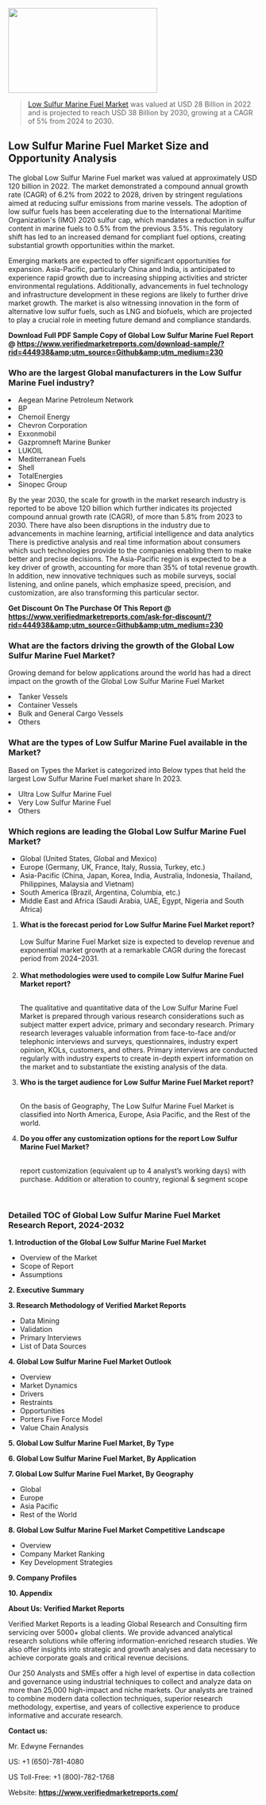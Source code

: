 <img src="https://ffe5etoiles.com/wp-content/uploads/2024/12/MST1-300x171.png" alt="" width="300" height="171" class="alignnone size-medium wp-image-20088" /><blockquote><p><p><a href="https://www.verifiedmarketreports.com/download-sample/?rid=444938&utm_source=Github&utm_medium=230" target="_blank">Low Sulfur Marine Fuel Market</a> was valued at USD 28 Billion in 2022 and is projected to reach USD 38 Billion by 2030, growing at a CAGR of 5% from 2024 to 2030.</p></blockquote><p><h2>Low Sulfur Marine Fuel Market Size and Opportunity Analysis</h2><p>The global Low Sulfur Marine Fuel market was valued at approximately USD 120 billion in 2022. The market demonstrated a compound annual growth rate (CAGR) of 6.2% from 2022 to 2028, driven by stringent regulations aimed at reducing sulfur emissions from marine vessels. The adoption of low sulfur fuels has been accelerating due to the International Maritime Organization's (IMO) 2020 sulfur cap, which mandates a reduction in sulfur content in marine fuels to 0.5% from the previous 3.5%. This regulatory shift has led to an increased demand for compliant fuel options, creating substantial growth opportunities within the market.</p><p>Emerging markets are expected to offer significant opportunities for expansion. Asia-Pacific, particularly China and India, is anticipated to experience rapid growth due to increasing shipping activities and stricter environmental regulations. Additionally, advancements in fuel technology and infrastructure development in these regions are likely to further drive market growth. The market is also witnessing innovation in the form of alternative low sulfur fuels, such as LNG and biofuels, which are projected to play a crucial role in meeting future demand and compliance standards.</p></p><p class=""><strong>Download Full PDF Sample Copy of Global Low Sulfur Marine Fuel Report @ <a href="https://www.verifiedmarketreports.com/download-sample/?rid=444938&amp;utm_source=Github&amp;utm_medium=230" target="_blank">https://www.verifiedmarketreports.com/download-sample/?rid=444938&amp;utm_source=Github&amp;utm_medium=230</a></strong></p><h3 id="" class="">Who are the largest Global manufacturers in the Low Sulfur Marine Fuel industry?</h3><p><li>Aegean Marine Petroleum Network</li><li> BP</li><li> Chemoil Energy</li><li> Chevron Corporation</li><li> Exxonmobil</li><li> Gazpromneft Marine Bunker</li><li> LUKOIL</li><li> Mediterranean Fuels</li><li> Shell</li><li> TotalEnergies</li><li> Sinopec Group</li></p><div class=""><div class="" dir="" data-message-author-role="" data-message-id="" data-message-model-slug=""><div class=""><div class=""><div class=""><div class="" dir="" data-message-author-role="" data-message-id="" data-message-model-slug=""><div class=""><div class=""><p>By the year 2030, the scale for growth in the market research industry is reported to be above 120 billion which further indicates its projected compound annual growth rate (CAGR), of more than 5.8% from 2023 to 2030. There have also been disruptions in the industry due to advancements in machine learning, artificial intelligence and data analytics There is predictive analysis and real time information about consumers which such technologies provide to the companies enabling them to make better and precise decisions. The Asia-Pacific region is expected to be a key driver of growth, accounting for more than 35% of total revenue growth. In addition, new innovative techniques such as mobile surveys, social listening, and online panels, which emphasize speed, precision, and customization, are also transforming this particular sector.</p><p><strong>Get Discount On The Purchase Of This Report @&nbsp; <a href="https://www.verifiedmarketreports.com/ask-for-discount/?rid=444938&amp;utm_source=Github&amp;utm_medium=230" target="_blank">https://www.verifiedmarketreports.com/ask-for-discount/?rid=444938&amp;utm_source=Github&amp;utm_medium=230</a></strong></p></div></div></div></div></div></div></div></div><h3 id="" class="">What are the factors driving the growth of the Global Low Sulfur Marine Fuel Market?</h3><p id="" class="">Growing demand for below applications around the world has had a direct impact on the growth of the Global Low Sulfur Marine Fuel Market</p><p id="" class=""><li>Tanker Vessels</li><li> Container Vessels</li><li> Bulk and General Cargo Vessels</li><li> Others</li></p><h3 id="" class="">What are the types of Low Sulfur Marine Fuel available in the Market?</h3><p id="" class="">Based on Types the Market is categorized into Below types that held the largest Low Sulfur Marine Fuel market share In 2023.</p><p id="" class=""><li>Ultra Low Sulfur Marine Fuel</li><li> Very Low Sulfur Marine Fuel</li><li> Others</li></p><h3 id="" class="">Which regions are leading the Global Low Sulfur Marine Fuel Market?</h3><ul><li>Global (United States, Global and Mexico)</li><li>Europe (Germany, UK, France, Italy, Russia, Turkey, etc.)</li><li>Asia-Pacific (China, Japan, Korea, India, Australia, Indonesia, Thailand, Philippines, Malaysia and Vietnam)</li><li>South America (Brazil, Argentina, Columbia, etc.)</li><li>Middle East and Africa (Saudi Arabia, UAE, Egypt, Nigeria and South Africa)</li></ul><p><ol><li><strong>What is the forecast period for Low Sulfur Marine Fuel Market report?<br /></strong><br /><span data-sheets-root="1" data-sheets-value="{&quot;1&quot;:2,&quot;2&quot;:&quot;XXXX size is expected to develop revenue and exponential market growth at a remarkable CAGR during the forecast period from 2024&ndash;2030.&quot;}" data-sheets-userformat="{&quot;2&quot;:12674,&quot;4&quot;:{&quot;1&quot;:2,&quot;2&quot;:16776960},&quot;10&quot;:2,&quot;11&quot;:0,&quot;15&quot;:&quot;Arial&quot;,&quot;16&quot;:12}">Low Sulfur Marine Fuel Market size is expected to develop revenue and exponential market growth at a remarkable CAGR during the forecast period from 2024&ndash;2031.</span><br /><br /></li><li><strong>What methodologies were used to compile Low Sulfur Marine Fuel Market report?<br /><br /></strong><p>The qualitative and quantitative data of the&nbsp;Low Sulfur Marine Fuel Market is prepared through various research considerations such as subject matter expert advice, primary and secondary research. Primary research leverages valuable information from face-to-face and/or telephonic interviews and surveys, questionnaires, industry expert opinion, KOLs, customers, and others. Primary interviews are conducted regularly with industry experts to create in-depth expert information on the market and to substantiate the existing analysis of the data.&nbsp;</p></li><li><strong>Who is the target audience for Low Sulfur Marine Fuel Market report?<br /><br /></strong><p>On the basis of Geography, The&nbsp;Low Sulfur Marine Fuel Market is classified into North America, Europe, Asia Pacific, and the Rest of the world.</p></li><li><strong>Do you offer any customization options for the report Low Sulfur Marine Fuel Market?<br /><br /></strong><p>report customization (equivalent up to 4 analyst&rsquo;s working days) with purchase. Addition or alteration to country, regional &amp; segment scope</p><p>&nbsp;</p></li></ol></p><h3 id="" class="">Detailed TOC of Global Low Sulfur Marine Fuel Market Research Report, 2024-2032</h3><p id="" class=""><strong>1. Introduction of the Global Low Sulfur Marine Fuel Market</strong></p><ul><li>Overview of the Market</li><li>Scope of Report</li><li>Assumptions</li></ul><p id="" class=""><strong>2. Executive Summary</strong></p><p id="" class=""><strong>3. Research Methodology of&nbsp;Verified Market Reports</strong></p><ul><li>Data Mining</li><li>Validation</li><li>Primary Interviews</li><li>List of Data Sources</li></ul><p id="" class=""><strong>4. Global Low Sulfur Marine Fuel Market Outlook</strong></p><ul><li>Overview</li><li>Market Dynamics</li><li>Drivers</li><li>Restraints</li><li>Opportunities</li><li>Porters Five Force Model</li><li>Value Chain Analysis</li></ul><p id="" class=""><strong>5. Global Low Sulfur Marine Fuel Market, By&nbsp;Type</strong></p><p id="" class=""><strong>6. Global Low Sulfur Marine Fuel Market, By Application</strong></p><p id="" class=""><strong>7. Global Low Sulfur Marine Fuel Market, By Geography</strong></p><ul><li>Global</li><li>Europe</li><li>Asia Pacific</li><li>Rest of the World</li></ul><p id="" class=""><strong>8. Global Low Sulfur Marine Fuel Market Competitive Landscape</strong></p><ul><li>Overview</li><li>Company Market Ranking</li><li>Key Development Strategies</li></ul><p id="" class=""><strong>9. Company Profiles</strong></p><p id="" class=""><strong>10. Appendix</strong></p><p id="" class=""><strong>About Us: Verified Market Reports</strong></p><p id="" class="">Verified Market Reports is a leading Global Research and Consulting firm servicing over 5000+ global clients. We provide advanced analytical research solutions while offering information-enriched research studies. We also offer insights into strategic and growth analyses and data necessary to achieve corporate goals and critical revenue decisions.</p><p id="" class="">Our 250 Analysts and SMEs offer a high level of expertise in data collection and governance using industrial techniques to collect and analyze data on more than 25,000 high-impact and niche markets. Our analysts are trained to combine modern data collection techniques, superior research methodology, expertise, and years of collective experience to produce informative and accurate research.</p><p id="" class=""><strong>Contact us:</strong></p><p id="" class="">Mr. Edwyne Fernandes</p><p id="" class="">US: +1 (650)-781-4080</p><p id="" class="">US Toll-Free: +1 (800)-782-1768</p><p id="" class="">Website: <a target="" data-test-app-aware-link=""><strong>https://www.verifiedmarketreports.com/</strong></a></p>

